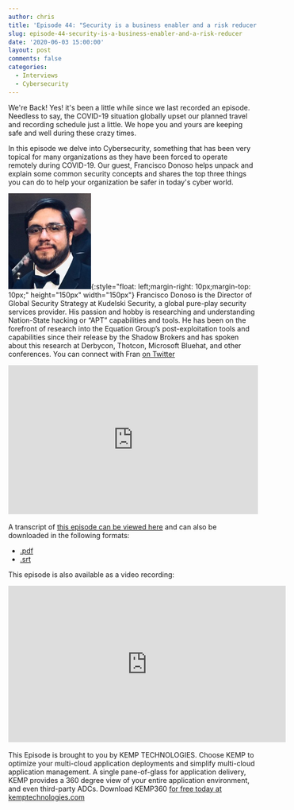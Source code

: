 ```yaml
---
author: chris
title: 'Episode 44: "Security is a business enabler and a risk reducer.."'
slug: episode-44-security-is-a-business-enabler-and-a-risk-reducer
date: '2020-06-03 15:00:00'
layout: post
comments: false
categories:
  - Interviews
  - Cybersecurity
---
```


We're Back! Yes! it's been a little while since we last recorded an episode. Needless to say, the COVID-19 situation globally upset our planned travel and recording schedule just a little. We hope you and yours are keeping safe and well during these crazy times.

In this episode we delve into Cybersecurity, something that has been very topical for many organizations as they have been forced to operate remotely during COVID-19. Our guest, Francisco Donoso helps unpack and explain some common security concepts and shares the top three things you can do to help your organization be safer in today's cyber world.

![Fran](/images/uploads/2020/06/fran.jpg){:style="float: left;margin-right: 10px;margin-top: 10px;" height="150px" width="150px"} Francisco Donoso is the Director of Global Security Strategy at Kudelski Security, a global pure-play security services provider. His passion and hobby is researching and understanding Nation-State hacking or “APT” capabilities and tools. He has been on the forefront of research into the Equation Group’s post-exploitation tools and capabilities since their release by the Shadow Brokers and has spoken about this research at Derbycon, Thotcon, Microsoft Bluehat, and other conferences. You can connect with Fran [on Twitter](https://twitter.com/Francisckrs)

<p><iframe width="100%" height="300" scrolling="no" frameborder="no" allow="autoplay" src="https://w.soundcloud.com/player/?url=https%3A//api.soundcloud.com/tracks/833566897&color=%23ff5500&auto_play=false&hide_related=false&show_comments=true&show_user=true&show_reposts=false&show_teaser=true&visual=true"></iframe></p>

A transcript of [this episode can be viewed here](https://gist.github.com/TheCloudArch/d88bff2c63e0547c7a23f49d7d7c5402) and can also be downloaded in the following formats:
* [.pdf](/transcript/episode44.pdf)
* [.srt](/transcript/episode44.srt)

This episode is also available as a video recording:

<p><iframe width="560" height="315" src="https://www.youtube.com/embed/DIS4NU433jo" frameborder="0" allow="accelerometer; autoplay; encrypted-media; gyroscope; picture-in-picture" allowfullscreen></iframe></p>

This Episode is brought to you by KEMP TECHNOLOGIES. Choose KEMP to optimize your multi-cloud application deployments and simplify multi-cloud application management. A single pane-of-glass for application delivery, KEMP provides a 360 degree view of your entire application environment, and even third-party ADCs. Download KEMP360 [for free today at kemptechnologies.com](https://kempte.ch/2MYXjew)
